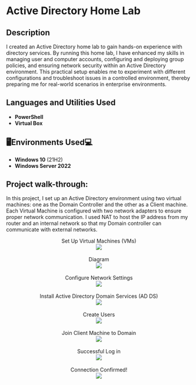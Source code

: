 <h1>Active Directory Home Lab</h1>

<h2>Description</h2>
I created an Active Directory home lab to gain hands-on experience with directory services. By running this home lab, I have enhanced my skills in managing user and computer accounts, configuring and deploying group policies, and ensuring network security within an Active Directory environment. This practical setup enables me to experiment with different configurations and troubleshoot issues in a controlled environment, thereby preparing me for real-world scenarios in enterprise environments.
<br />


<h2>Languages and Utilities Used</h2>

- <b>PowerShell</b> 
- <b>Virtual Box</b>

<h2>🖥️Environments Used💻 </h2>

- <b>Windows 10</b> (21H2)
- <b>Windows Server 2022</b>

<h2>Project walk-through:</h2>

In this project, I set up an Active Directory environment using two virtual machines: one as the Domain Controller and the other as a Client machine. Each Virtual Machine is configured with two network adapters to ensure proper network communication. I used NAT to host the IP address from my router and an internal network so that my Domain controller can communicate with external networks. 

<p align="center">
Set Up Virtual Machines (VMs) <br/>
<img src="images/TScombinedVM.JPG"</img>
 <br />
<br />
Diagram <br/>
<img src="images/VMADgram.jpg"</img>
<br />
<br /> 
Configure Network Settings  <br/>
<img src="images/TSconfignet.JPG"</img>
<br />
<br />
Install Active Directory Domain Services (AD DS) <br/>
<img src="images/TSADservermanager.JPG"</img>
<br />
<br />
Create Users <br/>
<img src="images/TSadduser.JPG"</img>
 <br />
<br />
Join Client Machine to Domain  <br/>
<img src="images/TSconnectdomain.JPG"</img>
<br />
<br />
Successful Log in <br/>
<img src="images/TSclientloginpparker.JPG"</img>
<br />
<br />
Connection Confirmed!  <br/>
<img src="images/tsconfirmpings.JPG"</img>
<br />
<br />
</p>

<!--
 ```diff
- text in red
+ text in green
! text in orange
# text in gray
@@ text in purple (and bold)@@
```
--!>

